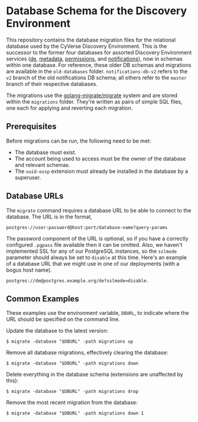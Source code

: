 # Database Schema for the Discovery Environment

This repository contains the database migration files for the relational database used by the CyVerse Discovery Environment. This is the successor to the former four databases for assorted Discovery Environment services ([de][1], [metadata][2], [permissions][3], and [notifications][4]), now in schemas within one database. For reference, these older DB schemas and migrations are available in the `old-databases` folder. `notifications-db-v2` refers to the `v2` branch of the old notifications DB schema; all others refer to the `master` branch of their respective databases.

The migrations use the [golang-migrate/migrate][5] system and are stored within the `migrations` folder. They're written as pairs of simple SQL files, one each for applying and reverting each migration.

## Prerequisites

Before migrations can be run, the following need to be met:

- The database must exist.
- The account being used to access must be the owner of the database and relevant schemas.
- The `uuid-ossp` extension must already be installed in the database by a superuser.

## Database URLs

The `migrate` command requires a database URL to be able to connect to the database. The URL is in the format,

```
postgres://user:password@host:port/database-name?query-params
```

The password component of the URL is optional, so if you have a correctly configured `.pgpass` file available then it
can be omitted. Also, we haven't implemented SSL for any of our PostgreSQL instances, so the `sslmode` parameter should
always be set to `disable` at this time. Here's an example of a database URL that we might use in one of our deployments
(with a bogus host name).

```
postgres://de@postgres.example.org/de?sslmode=disable.
```

## Common Examples

These examples use the environment variable, `DBURL`, to indicate where the URL should be specified on the command line.

Update the database to the latest version:

```
$ migrate -database "$DBURL" -path migrations up
```

Remove all database migrations, effectively clearing the database:

```
$ migrate -database "$DBURL" -path migrations down
```

Delete everything in the database schema (extensions are unaffected by this):

```
$ migrate -database "$DBURL" -path migrations drop
```

Remove the most recent migration from the database:

```
$ migrate -database "$DBURL" -path migrations down 1
```

[1]: https://github.com/cyverse-de/de-db
[2]: https://github.com/cyverse-de/metadata-db
[3]: https://github.com/cyverse-de/permissions-db
[4]: https://github.com/cyverse-de/notifications-db
[5]: https://github.com/golang-migrate/migrate
